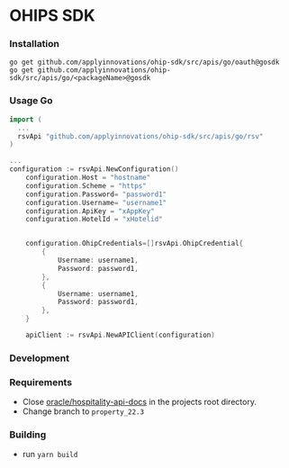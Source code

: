 # OHIPS SDK

### Installation

```
go get github.com/applyinnovations/ohip-sdk/src/apis/go/oauth@gosdk
go get github.com/applyinnovations/ohip-sdk/src/apis/go/<packageName>@gosdk
```

### Usage Go

```go
import (
  ...
  rsvApi "github.com/applyinnovations/ohip-sdk/src/apis/go/rsv"
)

...
configuration := rsvApi.NewConfiguration()
	configuration.Host = "hostname"
	configuration.Scheme = "https"
	configuration.Password= "password1"
	configuration.Username= "username1"
	configuration.ApiKey = "xAppKey"
	configuration.HotelId = "xHotelid"


	configuration.OhipCredentials=[]rsvApi.OhipCredential{
		{
			Username: username1,
			Password: password1,
		},
		{
			Username: username1,
			Password: password1,
		},
	}

    apiClient := rsvApi.NewAPIClient(configuration)

```

### Development

### Requirements

- Close [oracle/hospitality-api-docs](https://github.com/oracle/hospitality-api-docs) in the projects root directory.
- Change branch to `property_22.3`

### Building

- run `yarn build`
